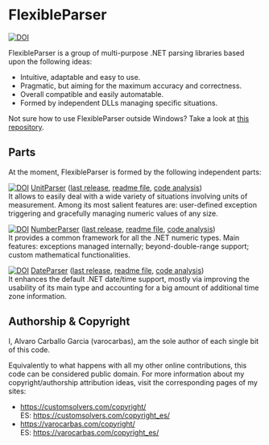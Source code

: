 # FlexibleParser        

[![DOI](https://zenodo.org/badge/DOI/10.5281/zenodo.803400.svg)](https://doi.org/10.5281/zenodo.803400) 

FlexibleParser is a group of multi-purpose .NET parsing libraries based upon the following ideas:

- Intuitive, adaptable and easy to use.
- Pragmatic, but aiming for the maximum accuracy and correctness.
- Overall compatible and easily automatable. 
- Formed by independent DLLs managing specific situations.

Not sure how to use FlexibleParser outside Windows? Take a look at [this repository](https://github.com/varocarbas/FlexibleParser_NonWindows).

## Parts

At the moment, FlexibleParser is formed by the following independent parts:

[![DOI](https://zenodo.org/badge/DOI/10.5281/zenodo.803378.svg)](https://doi.org/10.5281/zenodo.803378) [UnitParser](https://customsolvers.com/unit_parser/) ([last release](https://github.com/varocarbas/FlexibleParser/releases/tag/UnitParser_1.0.9.0), [readme file](https://github.com/varocarbas/FlexibleParser/blob/master/all_readme/UnitParser.md), [code analysis](https://varocarbas.com/unit_parser_code/))<br/>
It allows to easily deal with a wide variety of situations involving units of measurement.
Among its most salient features are: user-defined exception triggering and gracefully managing numeric values of any size.


[![DOI](https://zenodo.org/badge/DOI/10.5281/zenodo.887593.svg)](https://doi.org/10.5281/zenodo.887593) [NumberParser](https://customsolvers.com/number_parser/) ([last release](https://github.com/varocarbas/FlexibleParser/releases/tag/NumberParser_1.0.85), [readme file](https://github.com/varocarbas/FlexibleParser/blob/master/all_readme/NumberParser.md), [code analysis](https://varocarbas.com/number_parser_code/))<br/>
It provides a common framework for all the .NET numeric types. Main features: exceptions managed internally; beyond-double-range support; custom mathematical functionalities.


[![DOI](https://zenodo.org/badge/DOI/10.5281/zenodo.803399.svg)](https://doi.org/10.5281/zenodo.803399) [DateParser](https://customsolvers.com/date_parser/) ([last release](https://github.com/varocarbas/FlexibleParser/releases/tag/DateParser_1.0.7.0), [readme file](https://github.com/varocarbas/FlexibleParser/blob/master/all_readme/DateParser.md), [code analysis](https://varocarbas.com/date_parser_code/))<br/>
It enhances the default .NET date/time support, mostly via improving the usability of its main type and accounting for a big amount of additional time zone information.


## Authorship & Copyright

I, Alvaro Carballo Garcia (varocarbas), am the sole author of each single bit of this code.

Equivalently to what happens with all my other online contributions, this code can be considered public domain. For more information about my copyright/authorship attribution ideas, visit the corresponding pages of my sites:
- https://customsolvers.com/copyright/<br/> 
ES: https://customsolvers.com/copyright_es/
- https://varocarbas.com/copyright/<br/>
ES: https://varocarbas.com/copyright_es/
